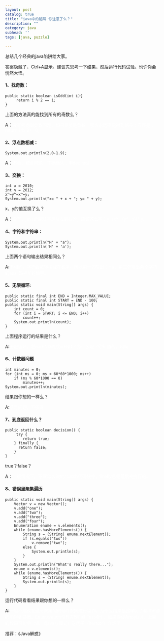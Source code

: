 ```yaml
---
layout: post
catalog: true
title: "java中的陷阱 你注意了么？"
description: ""
category: java
subhead: ''
tags: [java, puzzle]

---
```


总结几个经典的java陷阱给大家。

答案隐藏了，Ctrl+A显示。建议先思考一下结果，然后运行代码试验。也许你会恍然大悟。

#### 1、找奇数：
 
    public static boolean isOdd(int i){  
         return i % 2 == 1;  
    } 
 
上面的方法真的能找到所有的奇数么？

A：<span style="color:#fff;">没有考虑到负数问题，如果传参是负数，那么永远不能得到结果！应该是：return i % 2 != 0;</span>

#### 2、浮点数相减：
    System.out.println(2.0-1.9);  
A：<span style="color:#fff;">不会，精度问题。正确做法：用decimal。</span>

#### 3、交换：
    int x = 2010; 
    int y = 2012; 
    x^=y^=x^=y;
    System.out.println("x= " + x + "; y= " + y);
x、y的值互换了么？

A：<span style="color:#fff;">没有，java运算顺序是从左到右的，应该这么写：y=(x^= (y^= x))^ y;</span>

#### 4、字符和字符串：
    System.out.println("H" + "a");
    System.out.println('H' + 'a');
上面两个语句输出结果相同么？

A:<span style="color:#fff;">不相同，字符会被转换成在数字。所以第一句输出：Ha，第二句输出两个字符的assii码相加的数字。</span>

#### 5、无限循环:
    public static final int END = Integer.MAX_VALUE; 
    public static final int START = END - 100; 
    public static void main(String[] args) {
	    int count = 0; 
	    for (int i = START; i <= END; i++) 
		    count++; 
	    System.out.println(count); 
	}
上面程序运行的结果是什么？

A:<span style="color:#fff;">无限循环。将i&lt;=END改成i&lt;END？为什么呢？你知道的，呵呵！</span>

#### 6、计数器问题

    int minutes = 0;   
    for (int ms = 0; ms < 60*60*1000; ms++)   
        if (ms % 60*1000 == 0)   
            minutes++;   
    System.out.println(minutes);  
 
结果跟你想的一样么？

A:<span style="color:#fff;">括号问题，不多说！</span>

#### 7、到底返回什么？

    public static boolean decision() {   
         try {   
            return true;   
        } finally {   
          return false;   
        }   
    }   
 
true？false？

A：<span style="color:#fff;">一般情况下，不管怎么说try/catch代码块中，finally总是最后被执行的。</span>

#### 8、错误里聚集遍历

    public static void main(String[] args) {  
        Vector v = new Vector();  
        v.add("one");  
        v.add("two");  
        v.add("three");  
        v.add("four");  
        Enumeration enume = v.elements();  
        while (enume.hasMoreElements()) {  
            String s = (String) enume.nextElement();  
            if (s.equals("two"))  
                v.remove("two");  
            else {  
                System.out.println(s);  
            }  
        }  
        System.out.println("What's really there...");  
        enume = v.elements();  
        while (enume.hasMoreElements()) {  
            String s = (String) enume.nextElement();  
            System.out.println(s);  
        }  
    }  
 
运行代码看看结果跟你想的一样么？

A:<span style="color:#fff;">一般不建议在遍历聚集的时候对聚集进行操作。为什么结果是这样呢？看JDK源码能得到答案。Enumeration没有实现Fail Fast操作，如果换成ArrayList，上面的代码可能会出错。《java与模式》迭代子（iterator）介绍了。</span>

推荐：《Java解惑》



